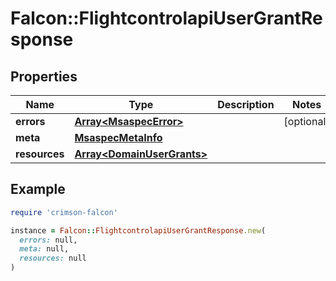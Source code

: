 # Falcon::FlightcontrolapiUserGrantResponse

## Properties

| Name | Type | Description | Notes |
| ---- | ---- | ----------- | ----- |
| **errors** | [**Array&lt;MsaspecError&gt;**](MsaspecError.md) |  | [optional] |
| **meta** | [**MsaspecMetaInfo**](MsaspecMetaInfo.md) |  |  |
| **resources** | [**Array&lt;DomainUserGrants&gt;**](DomainUserGrants.md) |  |  |

## Example

```ruby
require 'crimson-falcon'

instance = Falcon::FlightcontrolapiUserGrantResponse.new(
  errors: null,
  meta: null,
  resources: null
)
```

